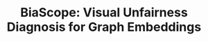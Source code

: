 ---
title: "BiaScope: Visual Unfairness Diagnosis for Graph Embeddings"
collection: publications
permalink: /publication/biascope
paperurl: 'https://dliu18.github.io/'
citation: "A. Rissaki<span>&#42;</span>, B. Scarone<span>&#42;</span>, <b>D. Liu</b>, A. Pandey, B. Klein, T. Eliassi-Rad, and M.A. Borkin. 2022. <i>BiaScope: Visual Unfairness Diagnosis for Graph Embeddings</i>. Symposium on Visualization in Data Science at IEEE VIS (VDS '22)."
---